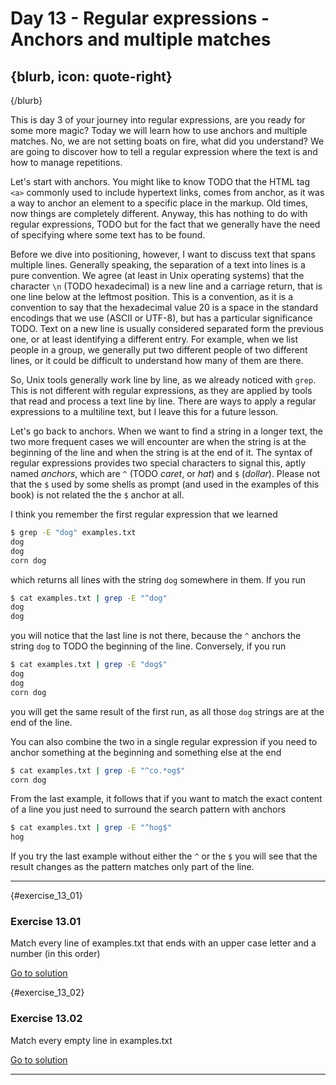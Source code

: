 # Day 13 - Regular expressions - Anchors and multiple matches

{blurb, icon: quote-right}
-- 

{/blurb}

This is day 3 of your journey into regular expressions, are you ready for some more magic? Today we will learn how to use anchors and multiple matches. No, we are not setting boats on fire, what did you understand? We are going to discover how to tell a regular expression where the text is and how to manage repetitions.

Let's start with anchors. You might like to know TODO that the HTML tag `<a>` commonly used to include hypertext links, comes from anchor, as it was a way to anchor an element to a specific place in the markup. Old times, now things are completely different. Anyway, this has nothing to do with regular expressions, TODO but for the fact that we generally have the need of specifying where some text has to be found.

Before we dive into positioning, however, I want to discuss text that spans multiple lines. Generally speaking, the separation of a text into lines is a pure convention. We agree (at least in Unix operating systems) that the character `\n` (TODO hexadecimal) is a new line and a carriage return, that is one line below at the leftmost position. This is a convention, as it is a convention to say that the hexadecimal value 20 is a space in the standard encodings that we use (ASCII or UTF-8), but has a particular significance TODO. Text on a new line is usually considered separated form the previous one, or at least identifying a different entry. For example, when we list people in a group, we generally put two different people of two different lines, or it could be difficult to understand how many of them are there.

So, Unix tools generally work line by line, as we already noticed with `grep`. This is not different with regular expressions, as they are applied by tools that read and process a text line by line. There are ways to apply a regular expressions to a multiline text, but I leave this for a future lesson.

Let's go back to anchors. When we want to find a string in a longer text, the two more frequent cases we will encounter are when the string is at the beginning of the line and when the string is at the end of it. The syntax of regular expressions provides two special characters to signal this, aptly named _anchors_, which are `^` (TODO _caret_, or _hat_) and `$` (_dollar_). Please not that the `$` used by some shells as prompt (and used in the examples of this book) is not related the the `$` anchor at all.

I think you remember the first regular expression that we learned

``` sh
$ grep -E "dog" examples.txt
dog
dog
corn dog
```

which returns all lines with the string `dog` somewhere in them. If you run

``` sh
$ cat examples.txt | grep -E "^dog"
dog
dog
```

you will notice that the last line is not there, because the `^` anchors the string `dog` to TODO the beginning of the line. Conversely, if you run

``` sh
$ cat examples.txt | grep -E "dog$"
dog
dog
corn dog
```

you will get the same result of the first run, as all those `dog` strings are at the end of the line.

You can also combine the two in a single regular expression if you need to anchor something at the beginning and something else at the end

``` sh
$ cat examples.txt | grep -E "^co.*og$"
corn dog
```

From the last example, it follows that if you want to match the exact content of a line you just need to surround the search pattern with anchors

``` sh
$ cat examples.txt | grep -E "^hog$"
hog
```

If you try the last example without either the `^` or the `$` you will see that the result changes as the pattern matches only part of the line.

* * *


{#exercise_13_01}
### Exercise 13.01
Match every line of examples.txt that ends with an upper case letter and a number (in this order)

[Go to solution](#solution_13_01)

{#exercise_13_02}
### Exercise 13.02
Match every empty line in examples.txt

[Go to solution](#solution_13_02)


* * *

